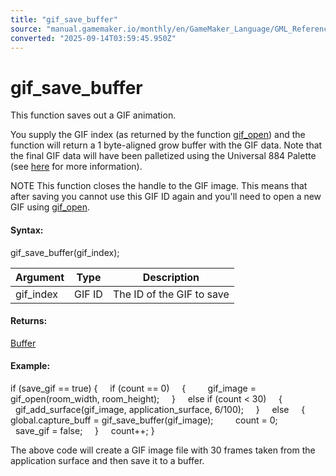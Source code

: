```yaml
---
title: "gif_save_buffer"
source: "manual.gamemaker.io/monthly/en/GameMaker_Language/GML_Reference/Cameras_And_Display/gif_save_buffer.htm"
converted: "2025-09-14T03:59:45.950Z"
---
```


# gif\_save\_buffer

This function saves out a GIF animation.

You supply the GIF index (as returned by the function [gif\_open](gif_open.md)) and the function will return a 1 byte-aligned grow buffer with the GIF data. Note that the final GIF data will have been palletized using the Universal 884 Palette (see [here](https://en.wikipedia.org/wiki/List_of_software_palettes#8-8-4_levels_RGB) for more information).

NOTE This function closes the handle to the GIF image. This means that after saving you cannot use this GIF ID again and you'll need to open a new GIF using [gif\_open](gif_open.md).

#### Syntax:

gif\_save\_buffer(gif\_index);

| Argument | Type | Description |
| --- | --- | --- |
| gif_index | GIF ID | The ID of the GIF to save |

#### Returns:

[Buffer](../Buffers/buffer_create.md)

#### Example:

if (save\_gif == true)
{
    if (count == 0)
    {
        gif\_image = gif\_open(room\_width, room\_height);
    }
    else if (count < 30)
    {
        gif\_add\_surface(gif\_image, application\_surface, 6/100);
    }
    else
    {
        global.capture\_buff = gif\_save\_buffer(gif\_image);
        count = 0;
        save\_gif = false;
    }
    count++;
}

The above code will create a GIF image file with 30 frames taken from the application surface and then save it to a buffer.